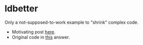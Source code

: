 # ldbetter

Only a not-supposed-to-work example to "shrink" complex code.

- Motivating post [here](https://community.rstudio.com/t/how-can-i-get-help-to-learn-to-shorten-my-code/36391).
- Original code in [this](https://community.rstudio.com/t/how-can-i-get-help-to-learn-to-shorten-my-code/36391/10) answer.
